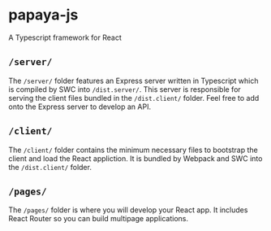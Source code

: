 # papaya-js
 A Typescript framework for React

## `/server/`
The `/server/` folder features an Express server written in Typescript which is compiled by SWC into `/dist.server/`. This server is responsible for serving the client files bundled in the `/dist.client/` folder. Feel free to add onto the Express server to develop an API.

## `/client/`
The `/client/` folder contains the minimum necessary files to bootstrap the client and load the React appliction. It is bundled by Webpack and SWC into the `/dist.client/` folder.

## `/pages/`
The `/pages/` folder is where you will develop your React app. It includes React Router so you can build multipage applications.